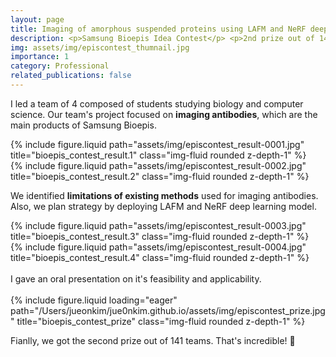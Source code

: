 ```yaml
---
layout: page
title: Imaging of amorphous suspended proteins using LAFM and NeRF deep learning model
description: <p>Samsung Bioepis Idea Contest</p> <p>2nd prize out of 141 teams</p>
img: assets/img/episcontest_thumnail.jpg
importance: 1
category: Professional
related_publications: false
---
```



I led a team of 4 composed of students studying biology and computer science.
Our team's project focused on **imaging antibodies**, which are the main products of Samsung Bioepis.


<div class="row justify-content-sm-center">
    <div class="col-sm-6 mt-3 mt-md-0">
        {% include figure.liquid path="assets/img/episcontest_result-0001.jpg" title="bioepis_contest_result.1" class="img-fluid rounded z-depth-1" %}
    </div>
    <div class="col-sm-6 mt-3 mt-md-0">
        {% include figure.liquid path="assets/img/episcontest_result-0002.jpg" title="bioepis_contest_result.2" class="img-fluid rounded z-depth-1" %}
    </div>
</div>

We identified **limitations of existing methods** used for imaging antibodies.
Also, we plan strategy by deploying LAFM and NeRF deep learning model.

<div class="row justify-content-sm-center">
    <div class="col-sm-6 mt-3 mt-md-0">
        {% include figure.liquid path="assets/img/episcontest_result-0003.jpg" title="bioepis_contest_result.3" class="img-fluid rounded z-depth-1" %}
    </div>
    <div class="col-sm-6 mt-3 mt-md-0">
        {% include figure.liquid path="assets/img/episcontest_result-0004.jpg" title="bioepis_contest_result.4" class="img-fluid rounded z-depth-1" %}
    </div>
</div>

<br>
I gave an oral presentation on it's feasibility and applicability.
<br>
<br>

<div class="row">
    <div class="col-sm mt-3 mt-md-0">
        {% include figure.liquid loading="eager" path="/Users/jueonkim/jue0nkim.github.io/assets/img/episcontest_prize.jpg" title="bioepis_contest_prize" class="img-fluid rounded z-depth-1" %}
    </div>


Fianlly, we got the second prize out of 141 teams. That's incredible! 👀